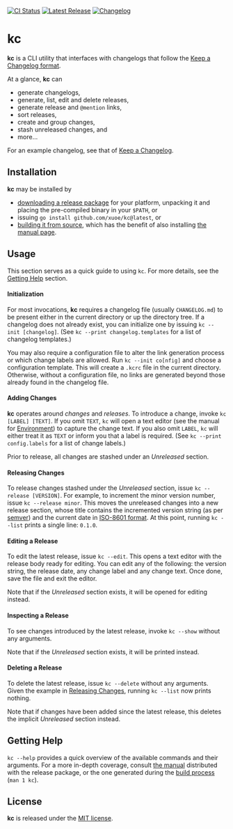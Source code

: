 [![CI Status](https://img.shields.io/github/workflow/status/xuoe/kc/CI?style=flat-square)](https://github.com/xuoe/kc/actions?query=workflow:CI)
[![Latest Release](https://img.shields.io/github/v/release/xuoe/kc?style=flat-square)](https://github.com/xuoe/kc/releases/latest)
[![Changelog](https://img.shields.io/badge/changelog-latest-blue?style=flat-square)](CHANGELOG.md)

# kc

__kc__ is a CLI utility that interfaces with changelogs that follow the [Keep
a Changelog format](https://keepachangelog.com/en/1.0.0/).

At a glance, __kc__ can

* generate changelogs,
* generate, list, edit and delete releases,
* generate release and `@mention` links,
* sort releases,
* create and group changes,
* stash unreleased changes, and
* more...

For an example changelog, see that of [Keep
a Changelog](https://github.com/olivierlacan/keep-a-changelog/blob/master/CHANGELOG.md).

## Installation

__kc__ may be installed by

- [downloading a release package](https://github.com/xuoe/kc/releases/latest)
  for your platform, unpacking it and placing the pre-compiled binary in your
  `$PATH`, or
- issuing `go install github.com/xuoe/kc@latest`, or
- [building it from source](./BUILD.md), which has the benefit of also
  installing [the manual page](./MANUAL.adoc).

## Usage

This section serves as a quick guide to using `kc`. For more details, see the
[Getting Help](#getting-help) section.

#### Initialization

For most invocations, __kc__ requires a changelog file (usually `CHANGELOG.md`)
to be present either in the current directory or up the directory tree. If
a changelog does not already exist, you can initialize one by issuing `kc
--init [changelog]`. (See `kc --print changelog.templates` for a list of
changelog templates.)

You may also require a configuration file to alter the link generation process
or which change labels are allowed. Run `kc --init co[nfig]` and choose
a configuration template. This will create a `.kcrc` file in the current
directory. Otherwise, without a configuration file, no links are generated
beyond those already found in the changelog file.

#### Adding Changes

__kc__ operates around _changes_ and _releases_. To introduce a change, invoke
`kc [LABEL] [TEXT]`. If you omit `TEXT`, `kc` will open a text editor (see the
manual for [Environment](./MANUAL.adoc#Environment)) to capture the change text.
If you also omit `LABEL`, `kc` will either treat it as `TEXT` or inform you
that a label is required. (See `kc --print config.labels` for a list of change
labels.)

Prior to release, all changes are stashed under an _Unreleased_ section.

#### Releasing Changes

To release changes stashed under the _Unreleased_ section, issue `kc --release
[VERSION]`. For example, to increment the minor version number, issue `kc
--release minor`. This moves the unreleased changes into a new release section,
whose title contains the incremented version string (as per
[semver](https://semver.org/spec/v2.0.0)) and the current date in [ISO-8601
format](https://en.wikipedia.org/wiki/ISO_8601). At this point, running `kc
--list` prints a single line: `0.1.0`.

#### Editing a Release

To edit the latest release, issue `kc --edit`. This opens a text editor with
the release body ready for editing. You can edit any of the following: the
version string, the release date, any change label and any change text.
Once done, save the file and exit the editor.

Note that if the _Unreleased_ section exists, it will be opened for editing
instead.

#### Inspecting a Release

To see changes introduced by the latest release, invoke `kc --show` without any
arguments.

Note that if the _Unreleased_ section exists, it will be printed instead.

#### Deleting a Release

To delete the latest release, issue `kc --delete` without any arguments. Given
the example in [Releasing Changes](#releasing-changes), running `kc --list` now
prints nothing.

Note that if changes have been added since the latest release, this deletes the
implicit _Unreleased_ section instead.

## Getting Help

`kc --help` provides a quick overview of the available commands and their
arguments. For a more in-depth coverage, consult [the manual](./MANUAL.adoc)
distributed with the release package, or the one generated during the [build
process](./BUILD.md) (`man 1 kc`).

## License

__kc__ is released under the [MIT license](./LICENSE.md).
